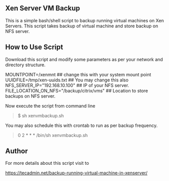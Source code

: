 ## Xen Server VM Backup

This is a simple bash/shell script to backup running virtual machines on Xen Servers. This script takes backup of virtual machine and store backup on NFS server. 



## How to Use Script

Download this script and modify some parameters as per your network and directory structure.

MOUNTPOINT=/xenmnt   ## change this with your system mount point
UUIDFILE=/tmp/xen-uuids.txt   ## You may change this also
NFS_SERVER_IP="192.168.10.100"   ## IP of your NFS server.
FILE_LOCATION_ON_NFS="/backup/citrix/vms"  ## Location to store backups on NFS server.


Now execute the script from command line

> $ sh xenvmbackup.sh 

You may also schedule this with crontab to run as per backup frequency. 

> 0 2 * * * /bin/sh xenvmbackup.sh
  
  
## Author
 
 For more details about this script visit to
 
 https://tecadmin.net/backup-running-virtual-machine-in-xenserver/
